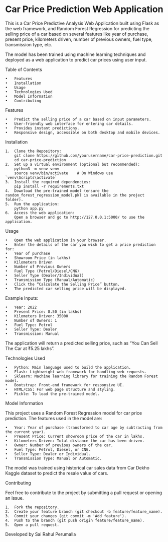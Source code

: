 # Car Price Prediction Web Application
This is a Car Price Predictive Analysis Web Application built using Flask as the web framework, and Random Forest Regression for predicting the selling price of a car based on several features like year of purchase, present price, kilometers driven, number of previous owners, fuel type, transmission type, etc.

The model has been trained using machine learning techniques and deployed as a web application to predict car prices using user input.

Table of Contents

	•	Features
	•	Installation
	•	Usage
	•	Technologies Used
	•	Model Information
	•	Contributing

 Features

	•	Predict the selling price of a car based on input parameters.
	•	User-friendly web interface for entering car details.
	•	Provides instant predictions.
	•	Responsive design, accessible on both desktop and mobile devices.

 Installation

    1.	Clone the Repository:
        git clone https://github.com/yourusername/car-price-prediction.git
        cd car-price-prediction
    2.  Set up a virtual environment (optional but recommended):
        python3 -m venv venv
        source venv/bin/activate    # On Windows use `venv\Scripts\activate`
    3.  Install the required dependencies:
        pip install -r requirements.txt
    4.  Download the pre-trained model (ensure the random_forest_regression_model.pkl is available in the project folder).
    5.	Run the application:
        python app.py
    6.  Access the web application:
        Open a browser and go to http://127.0.0.1:5000/ to use the application.

Usage

	•	Open the web application in your browser.
	•	Enter the details of the car you wish to get a price prediction for:
	•	Year of purchase
	•	Showroom Price (in lakhs)
	•	Kilometers Driven
	•	Number of Previous Owners
	•	Fuel Type (Petrol/Diesel/CNG)
	•	Seller Type (Dealer/Individual)
	•	Transmission Type (Manual/Automatic)
	•	Click the “Calculate the Selling Price” button.
	•	The predicted car selling price will be displayed.

Example Inputs:

	•	Year: 2022
	•	Present Price: 8.50 (in lakhs)
	•	Kilometers Driven: 35000
	•	Number of Owners: 1
	•	Fuel Type: Petrol
	•	Seller Type: Dealer
	•	Transmission: Manual

The application will return a predicted selling price, such as “You Can Sell The Car at ₹5.25 lakhs”.

Technologies Used

	•	Python: Main language used to build the application.
	•	Flask: Lightweight web framework for handling web requests.
	•	Sklearn: Machine learning library for training the Random Forest model.
	•	Bootstrap: Front-end framework for responsive UI.
	•	HTML/CSS: For web page structure and styling.
	•	Pickle: To load the pre-trained model.

 Model Information

This project uses a Random Forest Regression model for car price prediction. The features used in the model are:

	•	Year: Year of purchase (transformed to car age by subtracting from the current year).
	•	Present Price: Current showroom price of the car in lakhs.
	•	Kilometers Driven: Total distance the car has been driven.
	•	Owner: Number of previous owners of the car.
	•	Fuel Type: Petrol, Diesel, or CNG.
	•	Seller Type: Dealer or Individual.
	•	Transmission Type: Manual or Automatic.

The model was trained using historical car sales data from Car Dekho Kaggle dataset to predict the resale value of cars.

Contributing

Feel free to contribute to the project by submitting a pull request or opening an issue.

	1.	Fork the repository.
	2.	Create your feature branch (git checkout -b feature/feature_name).
	3.	Commit your changes (git commit -m 'Add feature').
	4.	Push to the branch (git push origin feature/feature_name).
	5.	Open a pull request.

Developed by Sai Rahul Perumalla
